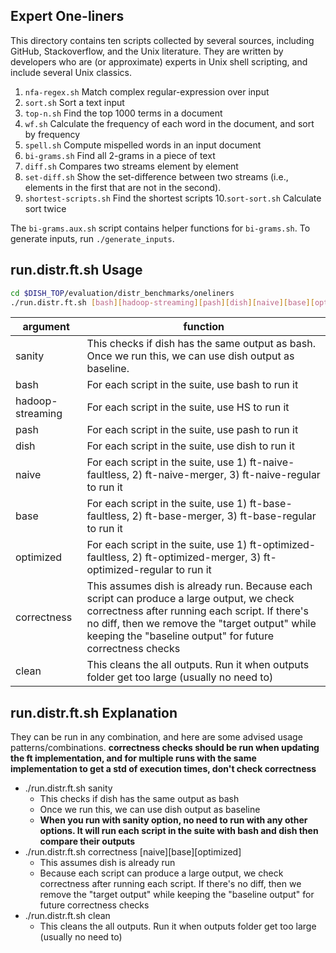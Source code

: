 ## Expert One-liners

This directory contains ten scripts collected by several sources, including GitHub, Stackoverflow, and the Unix literature.
They are written by developers who are (or approximate) experts in Unix shell scripting, and include several Unix classics.

1. `nfa-regex.sh`          Match complex regular-expression over input
2. `sort.sh`               Sort a text input
3. `top-n.sh`              Find the top 1000 terms in a document
4. `wf.sh`                 Calculate the frequency of each word in the document, and sort by frequency
5. `spell.sh`              Compute mispelled words in an input document
6. `bi-grams.sh`           Find all 2-grams in a piece of text
7. `diff.sh`               Compares two streams element by element
8. `set-diff.sh`           Show the set-difference between two streams (i.e., elements in the first that are not in the second).
9. `shortest-scripts.sh`   Find the shortest scripts 
10.`sort-sort.sh`          Calculate sort twice

The `bi-grams.aux.sh` script contains helper functions for `bi-grams.sh`. 
To generate inputs, run `./generate_inputs`.


## run.distr.ft.sh Usage
```sh
cd $DISH_TOP/evaluation/distr_benchmarks/oneliners
./run.distr.ft.sh [bash][hadoop-streaming][pash][dish][naive][base][optimized][clean][correctness][sanity]
```
| argument | function |
| ------ | ------ |
| sanity | This checks if dish has the same output as bash. Once we run this, we can use dish output as baseline. |
| bash | For each script in the suite, use bash to run it |
| hadoop-streaming | For each script in the suite, use HS to run it |
| pash | For each script in the suite, use pash to run it |
| dish | For each script in the suite, use dish to run it |
| naive | For each script in the suite, use 1) ft-naive-faultless, 2) ft-naive-merger, 3) ft-naive-regular to run it |
| base | For each script in the suite, use 1) ft-base-faultless, 2) ft-base-merger, 3) ft-base-regular to run it |
| optimized | For each script in the suite, use 1) ft-optimized-faultless, 2) ft-optimized-merger, 3) ft-optimized-regular to run it |
| correctness | This assumes dish is already run. Because each script can produce a large output, we check correctness after running each script. If there's no diff, then we remove the "target output" while keeping the "baseline output" for future correctness checks |
| clean | This cleans the all outputs. Run it when outputs folder get too large (usually no need to) |

## run.distr.ft.sh Explanation
They can be run in any combination, and here are some advised usage patterns/combinations.
**correctness checks should be run when updating the ft implementation, and for multiple runs with the same implementation to get a std of execution times, don't check correctness**
- ./run.distr.ft.sh sanity
    - This checks if dish has the same output as bash
    - Once we run this, we can use dish output as baseline
    - **When you run with sanity option, no need to run with any other options. It will run each script in the suite with bash and dish then compare their outputs**
- ./run.distr.ft.sh correctness [naive][base][optimized]
    - This assumes dish is already run
    - Because each script can produce a large output, we check correctness after running each script. If there's no diff, then we remove the "target output" while keeping the "baseline output" for future correctness checks
 - ./run.distr.ft.sh clean
    - This cleans the all outputs. Run it when outputs folder get too large (usually no need to)
